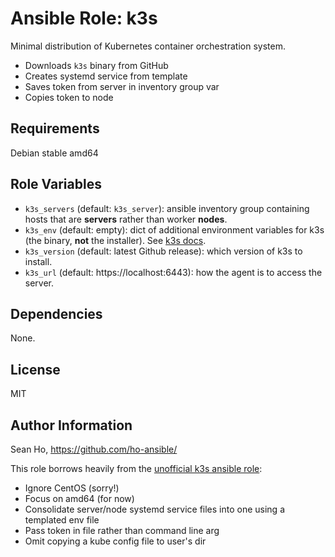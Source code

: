 # Ansible Role: k3s
Minimal distribution of Kubernetes container orchestration system.

+ Downloads `k3s` binary from GitHub
+ Creates systemd service from template
+ Saves token from server in inventory group var
+ Copies token to node

## Requirements
Debian stable amd64

## Role Variables
+ `k3s_servers` (default: `k3s_server`): ansible inventory group
  containing hosts that are **servers** rather than worker **nodes**.
+ `k3s_env` (default: empty): dict of additional environment variables
  for k3s (the binary, **not** the installer).
  See [k3s docs](https://rancher.com/docs/k3s/latest/en/installation/install-options/).
+ `k3s_version` (default: latest Github release): which version
  of k3s to install.
+ `k3s_url` (default: https://localhost:6443): how the agent is to
  access the server.

## Dependencies
None.

## License
MIT

## Author Information
Sean Ho, https://github.com/ho-ansible/

This role borrows heavily from the [unofficial k3s ansible role](https://github.com/rancher/k3s/tree/master/contrib/ansible):
+ Ignore CentOS (sorry!)
+ Focus on amd64 (for now)
+ Consolidate server/node systemd service files into one using a templated env file
+ Pass token in file rather than command line arg
+ Omit copying a kube config file to user's dir
